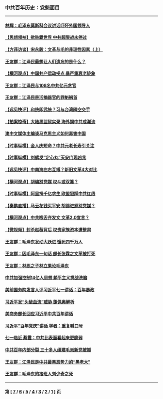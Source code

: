 ### 中共百年历史：党魁面目
---
#### [林辉：毛泽东莫斯科会议讲话吓坏外国领导人](../../pages/nf1176107/n13917931.md?04300430) 
#### [【思想领袖】欲称霸世界 中共超限战未停过](../../pages/nf1176107/n13745142.md?04300430) 
#### [【方菲访谈】宋永毅：文革与毛的非理性因素（上）](../../pages/nf1176107/n13469956.md?04300430) 
#### [王友群：江泽民最想让人们遗忘的是什么？](../../pages/nf1176107/n13408949.md?04300430) 
#### [【横河观点】中国共产运动拐点 暴严重衰老迹象](../../pages/nf1176107/n13388333.md?04300430) 
#### [王友群：江泽民与108名中共亿元贪官](../../pages/nf1176107/n13352358.md?04300430) 
#### [王友群：江泽民是活摘器官的罪魁祸首](../../pages/nf1176107/n13336903.md?04300430) 
#### [【远见快评】和统即武统？习与台湾隔空交手](../../pages/nf1176107/n13297739.md?04300430) 
#### [【拍案惊奇】大陆黑监狱实录 海外揭中共成潮流](../../pages/nf1176107/n13288853.md?04300430) 
#### [澳中文媒体主编谈马克思主义如何毒害中国](../../pages/nf1176107/n13257387.md?04300430) 
#### [【时事纵横】金人庆短命？中共元老长寿引关注](../../pages/nf1176107/n13217934.md?04300430) 
#### [【时事纵横】刘鹤发“定心丸”天安门现凶兆](../../pages/nf1176107/n13215416.md?04300430) 
#### [【远见快评】中南海左右互搏？新旧文革4大对比](../../pages/nf1176107/n13214745.md?04300430) 
#### [【横河观点】胡编怼党媒 权斗或双簧？](../../pages/nf1176107/n13210864.md?04300430) 
#### [【时事纵横】阿里捐千亿求生 欧盟狠踩中共红线](../../pages/nf1176107/n13206431.md?04300430) 
#### [【秦鹏直播】马云花钱买平安 胡锡进怒怼党媒？](../../pages/nf1176107/n13206392.md?04300430) 
#### [【横河观点】中共喉舌齐发文 文革2.0宣言？](../../pages/nf1176107/n13201248.md?04300430) 
#### [【微视频】封杀赵薇背后 权贵家族资本遭整肃](../../pages/nf1176107/n13197798.md?04300430) 
#### [王友群：毛泽东发动大跃进 饿死四千万人](../../pages/nf1176107/n13177158.md?04300430) 
#### [王友群：因毛泽东一句话 部长张霖之文革被打死](../../pages/nf1176107/n13161711.md?04300430) 
#### [王友群：林彪之子林立果论毛泽东](../../pages/nf1176107/n13128622.md?04300430) 
#### [中共加强控制14亿人思想 躺平主义挑战洗脑](../../pages/nf1176107/n13094299.md?04300430) 
#### [美前国务院发言人评习近平七一讲话：百年暴政](../../pages/nf1176107/n13066986.md?04300430) 
#### [习近平发“头破血流”威胁 蓬佩奥解析](../../pages/nf1176107/n13063604.md?04300430) 
#### [美商务部长回应习近平中共百年讲话](../../pages/nf1176107/n13062903.md?04300430) 
#### [习近平“百年党庆”讲话 学者：重复喊口号](../../pages/nf1176107/n13061411.md?04300430) 
#### [七一临近 蔡霞：中共比表面看起来更脆弱](../../pages/nf1176107/n13056418.md?04300430) 
#### [中共百年内部分裂 三十多人组建毛派新党被抓](../../pages/nf1176107/n13044023.md?04300430) 
#### [王友群：江泽民是中共最黑恶势力的“黑老大”](../../pages/nf1176107/n13022180.md?04300430) 
#### [王友群：毛泽东的接班人刘少奇之死](../../pages/nf1176107/n12991772.md?04300430) 

---
#### 第 [ [7](./7.md?04300430) / [6](./6.md?04300430) / [5](./5.md?04300430) / [4](./4.md?04300430) / [3](./3.md?04300430) / [2](./2.md?04300430) / [1](./1.md?04300430) ] 页
